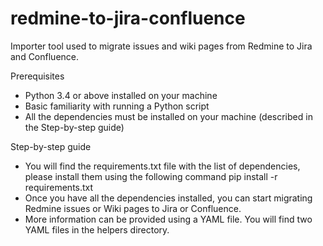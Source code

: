 # redmine-to-jira-confluence
Importer tool used to migrate issues and wiki pages from Redmine to Jira and Confluence. 

Prerequisites
 - Python 3.4 or above installed on your machine 
 - Basic familiarity with running a Python script
 - All the dependencies must be installed on your machine (described in the Step-by-step guide)


Step-by-step guide

 - You will find the requirements.txt file with the list of dependencies, please install them using the following command
   pip install -r requirements.txt
 - Once you have all the dependencies installed, you can start migrating Redmine issues or Wiki pages to Jira or Confluence.
 - More information can be provided using a YAML file. You will find two YAML files in the helpers directory.
